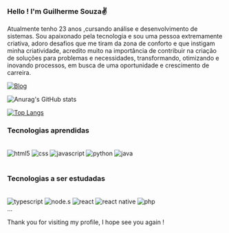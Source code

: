  ### Hello ! I'm Guilherme Souza✌️
 
 Atualmente tenho 23 anos ,cursando análise e desenvolvimento de sistemas. Sou apaixonado pela tecnologia e sou uma pessoa extremamente criativa, adoro desafios que me tiram da zona de conforto e que instigam minha criatividade, acredito muito na importância de contribuir na criação de soluções para problemas e necessidades, transformando, otimizando e inovando processos, em busca de uma oportunidade e crescimento de carreira. 
 
 [![Blog](	https://img.shields.io/badge/LinkedIn-0077B5?style=for-the-badge&logo=linkedin&logoColor=white)](https://www.linkedin.com/in/gui-souza-viana-ti/)
 
 ![Anurag's GitHub stats](https://github-readme-stats.vercel.app/api?username=GuiLhermeSouzaViana&show_icons=true&theme=highcontrast)
 
 [![Top Langs](https://github-readme-stats.vercel.app/api/top-langs/?username=GuiLhermeSouzaViana&layout=compact)](https://github.com/anuraghazra/github-readme-stats)
 
 ### Tecnologias aprendidas 
 
 <div style="display: inline_block"><br/>
  
  <img align="center" alt="html5" src="https://img.shields.io/badge/HTML-239120?style=for-the-badge&logo=html5&logoColor=white" />
    <img align="center" alt="css" src=https://img.shields.io/badge/CSS-239120?&style=for-the-badge&logo=css3&logoColor=white/>
      <img align="center" alt="javascript" src="https://img.shields.io/badge/JavaScript-F7DF1E?style=for-the-badge&logo=javascript&logoColor=black" />  
 
 <img align="center" alt="python" src="https://img.shields.io/badge/Python-14354C?style=for-the-badge&logo=python&logoColor=white" />
  <img align="center" alt="java" src="https://img.shields.io/badge/Java-ED8B00?style=for-the-badge&logo=java&logoColor=white"/>
  
  <div/> <br/>
  
  ### Tecnologias a ser estudadas
  
   <div style="display: inline_block"><br/>
  
   <img align="center" alt="typescript" src="https://img.shields.io/badge/TypeScript-007ACC?style=for-the-badge&logo=typescript&logoColor=white"/>
   <img align="center" alt="node.s" src="https://img.shields.io/badge/Node.js-43853D?style=for-the-badge&logo=node.js&logoColor=white"/>
   <img align="center" alt="react " src="https://img.shields.io/badge/React-20232A?style=for-the-badge&logo=react&logoColor=61DAFB" /> 
  
  <img align="center" alt="react native" src="https://img.shields.io/badge/React_Native-20232A?style=for-the-badge&logo=react&logoColor=61DAFB"/> 
   <img align="center" alt="php" src="https://img.shields.io/badge/PHP-777BB4?style=for-the-badge&logo=php&logoColor=white" />  
     <div/>... <br/>
     
  Thank you for visiting my profile, I hope see you again !
  
  
  
  
 
  
 
 
 
 
 
 
 
 
 
 
 
